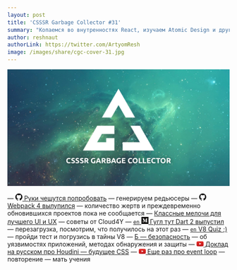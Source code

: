 ```yaml
---
layout: post
title: 'CSSSR Garbage Collector #31'
summary: "Копаемся во внутренностях React, изучаем Atomic Design и другие интересные материалы из наших чатов"
author: reshnaut
authorLink: https://twitter.com/ArtyomResh
image: /images/share/cgc-cover-31.jpg
---
```


[github]: /images/icons/github.png
[medium]: /images/icons/medium.png
[yt]: /images/icons/youtube.png

![CSSSR Garbage Collector](/images/share/cgc-cover-31.jpg)

— [![github] Руки чешутся попробовать](https://github.com/mocoding-software/redux-automata) — генерируем редьюсеры
— [![github] Webpack 4 вылупился](https://github.com/webpack/webpack/releases/tag/v4.0.0) — количество жертв и преждевременно обновившихся проектов пока не сообщается
— [Классные мелочи для лучшего UI и UX](https://habrahabr.ru/company/cloud4y/blog/349826/) — советы от Cloud4Y
— [`en` ![medium] Гугл тут Dart 2 выпустил](https://medium.com/@asandholm/announcing-dart-2-80ba01f43b6) — перезагрузка, посмотрим, что получилось на этот раз
— [`en` V8 Quiz ;)](http://www.mattzeunert.com/2018/01/25/v8-javascript-memory-quiz.html) — пройди тест и погрузись в тайны V8
— [Б — безопасность](https://habrahabr.ru/company/jugru/blog/349630/) — об уязвимостях приложений, методах обнаружения и защиты
— [![yt] Доклад на русском про Houdini — будущее CSS](https://www.youtube.com/watch?v=LmG1KxKcevE&t=24992s)
— [![yt] Еще раз про event loop](https://www.youtube.com/watch?v=j4_9BZezSUA) — повторение — мать учения
